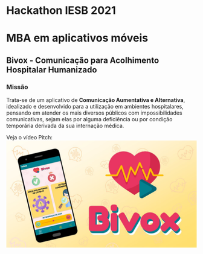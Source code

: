 # Hackathon IESB 2021
# MBA em aplicativos móveis

## Bivox - Comunicação para Acolhimento Hospitalar Humanizado

### Missão ###
Trata-se de um aplicativo de **Comunicação Aumentativa e Alternativa**, idealizado e desenvolvido para a utilização em ambientes hospitalares, pensando em atender os mais diversos públicos com impossibilidades comunicativas, sejam elas por alguma deficiência ou por condição temporária derivada da sua internação médica.

Veja o vídeo Pitch:
[![Watch the video](https://github.com/FernandaPS29/HackathonIESB2021/blob/main/imagens/logo/Capa.jpg)](https://youtu.be/ogr7X_r99LA)
